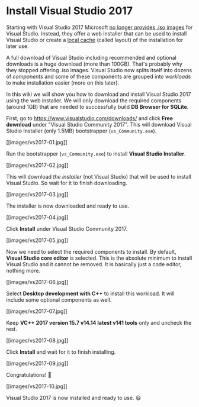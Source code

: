 # Install Visual Studio 2017

Starting with Visual Studio 2017 Microsoft [no longer provides .iso images](https://docs.microsoft.com/en-us/visualstudio/install/install-visual-studio) for Visual Studio. Instead, they offer a web installer that can be used to install Visual Studio or create a [local cache](https://docs.microsoft.com/en-us/visualstudio/install/install-vs-inconsistent-quality-network) (called layout) of the installation for later use.

A full download of Visual Studio including recommended and optional downloads is a huge download (more than 100GB). That's probably why they stopped offering .iso images. Visual Studio now splits itself into dozens of *components* and some of these components are grouped into *workloads* to make installation easier (more on this later).

In this wiki we will show you how to download and install Visual Studio 2017 using the web installer. We will only download the required components (around 1GB) that are needed to successfully build **DB Browser for SQLite**.

First, go to https://www.visualstudio.com/downloads/ and click **Free download** under "Visual Studio Community 2017". This will download Visual Studio Installer (only 1.5MB) bootstrapper (`vs_Community.exe`).

[[images/vs2017-01.jpg]]

Run the bootstrapper (`vs_Community.exe`) to install **Visual Studio Installer**.

[[images/vs2017-02.jpg]]

This will download *the installer* (not Visual Studio) that will be used to install Visual Studio. So wait for it to finish downloading.

[[images/vs2017-03.jpg]]

The installer is now downloaded and ready to use.

[[images/vs2017-04.jpg]]

Click **Install** under Visual Studio Community 2017.

[[images/vs2017-05.jpg]]

Now we need to select the required components to install. By default, **Visual Studio core editor** is selected. This is the absolute minimum to install Visual Studio and it cannot be removed. It is basically just a code editor, nothing more.

[[images/vs2017-06.jpg]]

Select **Desktop development with C++** to install this workload. It will include some optional components as well.

[[images/vs2017-07.jpg]]

Keep **VC++ 2017 version 15.7 v14.14 latest v141 tools** only and uncheck the rest.

[[images/vs2017-08.jpg]]

Click **Install** and wait for it to finish installing.

[[images/vs2017-09.jpg]]

Congratulations! :tada:

[[images/vs2017-10.jpg]]

Visual Studio 2017 is now installed and ready to use. :smiley: 
